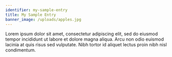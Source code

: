 ```yaml
---
identifier: my-sample-entry
title: My Sample Entry
banner_image: /uploads/apples.jpg
---
```

Lorem ipsum dolor sit amet, consectetur adipiscing elit, sed do eiusmod tempor incididunt ut labore et dolore magna aliqua. Arcu non odio euismod lacinia at quis risus sed vulputate. Nibh tortor id aliquet lectus proin nibh nisl condimentum.